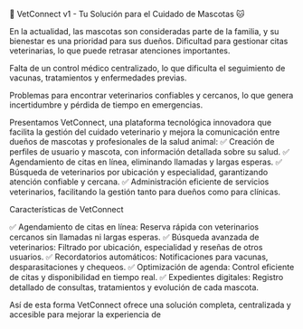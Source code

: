 🐶 VetConnect v1 - Tu Solución para el Cuidado de Mascotas 🐱  


En la actualidad, las mascotas son consideradas parte de la familia, y su bienestar es una prioridad para sus dueños. 
Dificultad para gestionar citas veterinarias, lo que puede retrasar atenciones importantes.

Falta de un control médico centralizado, lo que dificulta el seguimiento de vacunas, tratamientos y enfermedades previas.

Problemas para encontrar veterinarios confiables y cercanos, lo que genera incertidumbre y pérdida de tiempo en emergencias.


Presentamos VetConnect, una plataforma tecnológica innovadora que facilita la gestión del cuidado veterinario y mejora la comunicación entre dueños de mascotas y profesionales de la salud animal: 
✅ Creación de perfiles de usuario y mascota, con información detallada sobre su salud.
✅ Agendamiento de citas en línea, eliminando llamadas y largas esperas.
✅ Búsqueda de veterinarios por ubicación y especialidad, garantizando atención confiable y cercana.
✅ Administración eficiente de servicios veterinarios, facilitando la gestión tanto para dueños como para clínicas.

Características de VetConnect

✅ Agendamiento de citas en línea: Reserva rápida con veterinarios cercanos sin llamadas ni largas esperas. 
✅ Búsqueda avanzada de veterinarios: Filtrado por ubicación, especialidad y reseñas de otros usuarios.
✅ Recordatorios automáticos: Notificaciones para vacunas, desparasitaciones y chequeos.
✅ Optimización de agenda: Control eficiente de citas y disponibilidad en tiempo real.
✅ Expedientes digitales: Registro detallado de consultas, tratamientos y evolución de cada mascota.

Así de esta forma VetConnect ofrece una solución completa, centralizada y accesible para mejorar la experiencia de
